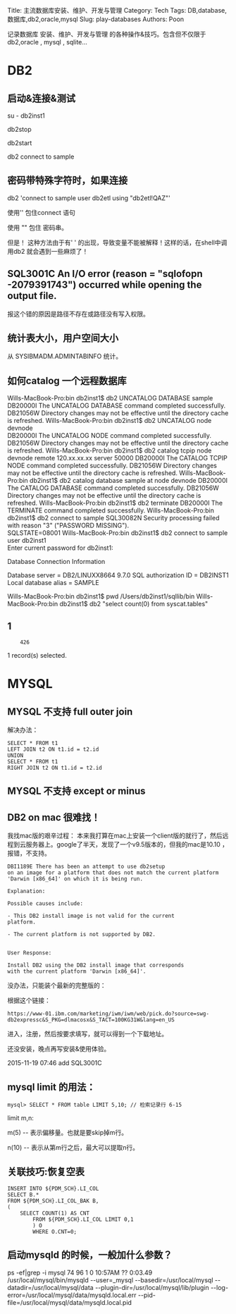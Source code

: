 Title: 主流数据库安装、维护、开发与管理
Category: Tech
Tags: DB,database,数据库,db2,oracle,mysql
Slug: play-databases
Authors: Poon

记录数据库 安装、维护、开发与管理 的各种操作&技巧。包含但不仅限于db2,oracle , mysql , sqlite...


# DB2


## 启动&连接&测试

 su - db2inst1

 db2stop

 db2start

 db2 connect to sample

## 密码带特殊字符时，如果连接

db2 'connect to sample user db2etl using "db2etl!QAZ"'

使用'' 包住connect 语句

使用 "" 包住 密码串。

但是！ 这种方法由于有' ' 的出现，导致变量不能被解释！这样的话，在shell中调用db2 就会遇到一些麻烦了！

## SQL3001C  An I/O error (reason = "sqlofopn -2079391743") occurred while  opening the output file.
报这个错的原因是路径不存在或路径没有写入权限。

## 统计表大小，用户空间大小

从 SYSIBMADM.ADMINTABINFO  统计。


##  如何catalog 一个远程数据库

Wills-MacBook-Pro:bin db2inst1$ db2 UNCATALOG DATABASE sample
DB20000I  The UNCATALOG DATABASE command completed successfully.
DB21056W  Directory changes may not be effective until the directory cache is 
refreshed.
Wills-MacBook-Pro:bin db2inst1$ db2 UNCATALOG node devnode   
DB20000I  The UNCATALOG NODE command completed successfully.
DB21056W  Directory changes may not be effective until the directory cache is 
refreshed.
Wills-MacBook-Pro:bin db2inst1$ db2 catalog tcpip node devnode remote 120.xx.xx.xx server 50000
DB20000I  The CATALOG TCPIP NODE command completed successfully.
DB21056W  Directory changes may not be effective until the directory cache is 
refreshed.
Wills-MacBook-Pro:bin db2inst1$ db2 catalog database sample at node devnode
DB20000I  The CATALOG DATABASE command completed successfully.
DB21056W  Directory changes may not be effective until the directory cache is 
refreshed.
Wills-MacBook-Pro:bin db2inst1$ db2 terminate
DB20000I  The TERMINATE command completed successfully.
Wills-MacBook-Pro:bin db2inst1$ db2 connect to sample
SQL30082N  Security processing failed with reason "3" ("PASSWORD MISSING").  
SQLSTATE=08001
Wills-MacBook-Pro:bin db2inst1$ db2 connect to sample user db2inst1       
Enter current password for db2inst1: 

   Database Connection Information

 Database server        = DB2/LINUXX8664 9.7.0
 SQL authorization ID   = DB2INST1
 Local database alias   = SAMPLE

Wills-MacBook-Pro:bin db2inst1$ pwd
/Users/db2inst1/sqllib/bin
Wills-MacBook-Pro:bin db2inst1$ db2 "select count(0) from syscat.tables"

1          
-----------
        426

  1 record(s) selected.



# MYSQL 

## MYSQL 不支持 full outer join 

解决办法：

    SELECT * FROM t1
    LEFT JOIN t2 ON t1.id = t2.id
    UNION
    SELECT * FROM t1
    RIGHT JOIN t2 ON t1.id = t2.id

## MYSQL 不支持 except or minus 

## DB2 on mac 很难找！

我找mac版的艰辛过程：
本来我打算在mac上安装一个client版的就行了，然后远程到云服务器上。google了半天，发现了一个v9.5版本的，但我的mac是10.10 ， 报错，不支持。

    DBI1189E There has been an attempt to use db2setup 
    on an image for a platform that does not match the current platform 
    'Darwin [x86_64]' on which it is being run.

    Explanation:

    Possible causes include:

    - This DB2 install image is not valid for the current 
    platform.

    - The current platform is not supported by DB2.


    User Response:

    Install DB2 using the DB2 install image that corresponds 
    with the current platform 'Darwin [x86_64]'.

没办法，只能装个最新的完整版的：

根据这个链接：

    https://www-01.ibm.com/marketing/iwm/iwm/web/pick.do?source=swg-db2expressc&S_PKG=dlmacosx&S_TACT=100KG31W&lang=en_US

进入，注册，然后按要求填写，就可以得到一个下载地址。

还没安装，晚点再写安装&使用体验。





2015-11-19 07:46 add SQL3001C 

<!-- ^ -->

## mysql limit 的用法：

    mysql> SELECT * FROM table LIMIT 5,10; // 检索记录行 6-15  

limit m,n:

m(5) -- 表示偏移量。也就是要skip掉m行。

n(10) --  表示从第m行之后，最大可以提取n行。

##  关联技巧:恢复空表


    INSERT INTO ${PDM_SCH}.LI_COL
    SELECT B.*
    FROM ${PDM_SCH}.LI_COL_BAK B,
    (
        SELECT COUNT(1) AS CNT
            FROM ${PDM_SCH}.LI_COL LIMIT 0,1
            ) O
            WHERE O.CNT=0;



<!-- $ -->

## 启动mysqld 的时候，一般加什么参数？

ps -ef|grep -i mysql
   74    96     1   0 10:57AM ??         0:03.49 /usr/local/mysql/bin/mysqld --user=_mysql --basedir=/usr/local/mysql --datadir=/usr/local/mysql/data --plugin-dir=/usr/local/mysql/lib/plugin --log-error=/usr/local/mysql/data/mysqld.local.err --pid-file=/usr/local/mysql/data/mysqld.local.pid


